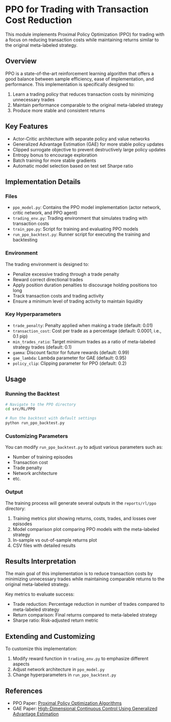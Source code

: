 # PPO for Trading with Transaction Cost Reduction

This module implements Proximal Policy Optimization (PPO) for trading with a focus on reducing transaction costs while maintaining returns similar to the original meta-labeled strategy.

## Overview

PPO is a state-of-the-art reinforcement learning algorithm that offers a good balance between sample efficiency, ease of implementation, and performance. This implementation is specifically designed to:

1. Learn a trading policy that reduces transaction costs by minimizing unnecessary trades
2. Maintain performance comparable to the original meta-labeled strategy
3. Produce more stable and consistent returns

## Key Features

- Actor-Critic architecture with separate policy and value networks
- Generalized Advantage Estimation (GAE) for more stable policy updates
- Clipped surrogate objective to prevent destructively large policy updates
- Entropy bonus to encourage exploration
- Batch training for more stable gradients
- Automatic model selection based on test set Sharpe ratio

## Implementation Details

### Files

- `ppo_model.py`: Contains the PPO model implementation (actor network, critic network, and PPO agent)
- `trading_env.py`: Trading environment that simulates trading with transaction costs
- `train_ppo.py`: Script for training and evaluating PPO models
- `run_ppo_backtest.py`: Runner script for executing the training and backtesting

### Environment

The trading environment is designed to:

- Penalize excessive trading through a trade penalty
- Reward correct directional trades
- Apply position duration penalties to discourage holding positions too long
- Track transaction costs and trading activity
- Ensure a minimum level of trading activity to maintain liquidity

### Key Hyperparameters

- `trade_penalty`: Penalty applied when making a trade (default: 0.01)
- `transaction_cost`: Cost per trade as a percentage (default: 0.0001, i.e., 0.1 pip)
- `min_trades_ratio`: Target minimum trades as a ratio of meta-labeled strategy trades (default: 0.1)
- `gamma`: Discount factor for future rewards (default: 0.99)
- `gae_lambda`: Lambda parameter for GAE (default: 0.95)
- `policy_clip`: Clipping parameter for PPO (default: 0.2)

## Usage

### Running the Backtest

```bash
# Navigate to the PPO directory
cd src/RL/PPO

# Run the backtest with default settings
python run_ppo_backtest.py
```

### Customizing Parameters

You can modify `run_ppo_backtest.py` to adjust various parameters such as:

- Number of training episodes
- Transaction cost
- Trade penalty
- Network architecture
- etc.

### Output

The training process will generate several outputs in the `reports/rl/ppo` directory:

1. Training metrics plot showing returns, costs, trades, and losses over episodes
2. Model comparison plot comparing PPO models with the meta-labeled strategy
3. In-sample vs out-of-sample returns plot
4. CSV files with detailed results

## Results Interpretation

The main goal of this implementation is to reduce transaction costs by minimizing unnecessary trades while maintaining comparable returns to the original meta-labeled strategy.

Key metrics to evaluate success:
- Trade reduction: Percentage reduction in number of trades compared to meta-labeled strategy
- Return comparison: Final returns compared to meta-labeled strategy
- Sharpe ratio: Risk-adjusted return metric

## Extending and Customizing

To customize this implementation:

1. Modify reward function in `trading_env.py` to emphasize different aspects
2. Adjust network architecture in `ppo_model.py`
3. Change hyperparameters in `run_ppo_backtest.py`

## References

- PPO Paper: [Proximal Policy Optimization Algorithms](https://arxiv.org/abs/1707.06347)
- GAE Paper: [High-Dimensional Continuous Control Using Generalized Advantage Estimation](https://arxiv.org/abs/1506.02438) 
